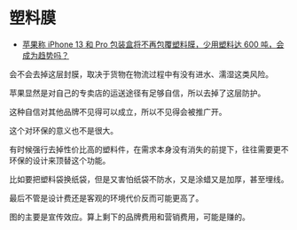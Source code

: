 # 塑料膜

- [苹果称 iPhone 13 和 Pro 包装盒将不再包覆塑料膜，少用塑料达 600 吨，会成为趋势吗？](https://www.zhihu.com/question/487009832/answer/2131372536)


会不会去掉这层封膜，取决于货物在物流过程中有没有进水、濡湿这类风险。

苹果显然是对自己的专卖店的运送途径有足够自信，所以去掉了这层防护。

这种自信对其他品牌不见得可以成立，所以不见得会被推广开。

这个对环保的意义也不是很大。

有时候强行去掉性价比高的塑料件，在需求本身没有消失的前提下，往往需要更不环保的设计来顶替这个功能。

比如要把塑料袋换纸袋，但是又害怕纸袋不防水，又是涂蜡又是加厚，甚至埋线。

最后不管是设计费还是客观的环境代价反而可能更高了。

图的主要是宣传效应。算上剩下的品牌费用和营销费用，可能是赚的。

